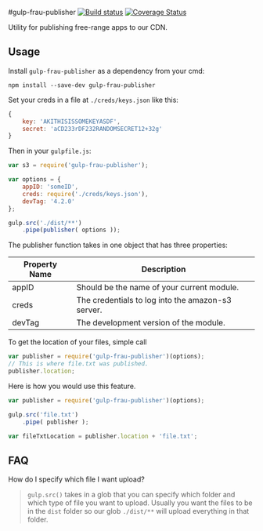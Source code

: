 #gulp-frau-publisher
[![Build status][ci-image]][ci-url]
[![Coverage Status][coverage-image]][coverage-url]

Utility for publishing free-range apps to our CDN.

## Usage

Install `gulp-frau-publisher` as a dependency from your cmd:

```shell
npm install --save-dev gulp-frau-publisher
```

Set your creds in a file at `./creds/keys.json` like this:

```javascript
{
	key: 'AKITHISISSOMEKEYASDF',
	secret: 'aCD233rDF232RANDOMSECRET12+32g'
}
```
Then in your `gulpfile.js`:

```javascript
var s3 = require('gulp-frau-publisher');

var options = {
	appID: 'someID',
	creds: require('./creds/keys.json'),
	devTag: '4.2.0'
};

gulp.src('./dist/**')
	.pipe(publisher( options ));
```

The publisher function takes in one object that has three properties:

| Property Name | Description |
| ------------- | ----------- |
| appID         | Should be the name of your current module. |
| creds         | The credentials to log into the amazon-s3 server. |
| devTag        | The development version of the module. |

To get the location of your files, simple call

```javascript
var publisher = require('gulp-frau-publisher')(options);
// This is where file.txt was published.
publisher.location;
```

Here is how you would use this feature.

```javascript
var publisher = require('gulp-frau-publisher')(options);

gulp.src('file.txt')
	.pipe( publisher );

var fileTxtLocation = publisher.location + 'file.txt';
```

## FAQ

 How do I specify which file I want upload?

>`gulp.src()` takes in a glob that you can specify which folder and which type of file you want to upload.
Usually you want the files to be in the `dist` folder so our glob `./dist/**` will upload everything in that folder.


[ci-image]: https://travis-ci.org/Brightspace/gulp-frau-publisher.svg?branch=master
[ci-url]: https://travis-ci.org/Brightspace/gulp-frau-publisher
[coverage-image]: https://img.shields.io/coveralls/Brightspace/gulp-frau-publisher.svg
[coverage-url]: https://coveralls.io/r/Brightspace/gulp-frau-publisher?branch=master
